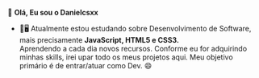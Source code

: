 👋 <b> Olá, Eu sou o Danielcsxx </b>
- 🌱🖥 Atualmente estou estudando sobre Desenvolvimento de Software, mais precisamente <b> JavaScript, HTML5 e CSS3. </b><br> 
 Aprendendo a cada dia novos recursos. Conforme eu for adquirindo minhas skills, irei upar todo os meus projetos aqui. Meu objetivo primário é de entrar/atuar como Dev. 😄

<!---
Danielcsxx/Danielcsxx is a ✨ special ✨ repository because its `README.md` (this file) appears on your GitHub profile.
You can click the Preview link to take a look at your changes.
--->
